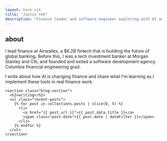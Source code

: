 ```yaml
---
layout: base.njk
title: "Justin Yek"
description: "Finance leader and software engineer exploring with AI and finance"
---
```


<div class="home-content">
    <section class="about-section">
      <h2>about</h2>
      <div class="about-content">
        <p>
          I lead finance at Airwallex, a $6.2B fintech that is building the future of global banking. Before this, I was a tech investment banker at Morgan Stanley and Citi, and founded and exited a software development agency. Columbia financial engineering grad.
        </p>
        <p>
          I write about how AI is changing finance and share what I'm learning as I implement these tools in real finance work. 
        </p>
      </div>
    </section>

    <section class="blog-section">
      <h2>writing</h2>
      <ul class="recent-posts">
        {% for post in collections.posts | slice(0, 5) %}
          <li>
            <a href="{{ post.url }}">{{ post.data.title }}</a>
            <span class="post-date">{{ post.date | dateFilter }}</span>
          </li>
        {% endfor %}
      </ul>
    </section>
  </div>
</div>